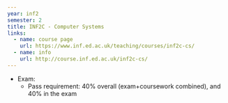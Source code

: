 ```yaml
---
year: inf2
semester: 2
title: INF2C - Computer Systems
links:
  - name: course page
    url: https://www.inf.ed.ac.uk/teaching/courses/inf2c-cs/
  - name: info
    url: http://course.inf.ed.ac.uk/inf2c-cs/
---
```


- Exam:
  - Pass requirement: 40% overall (exam+coursework combined), and 40% in the exam
  
